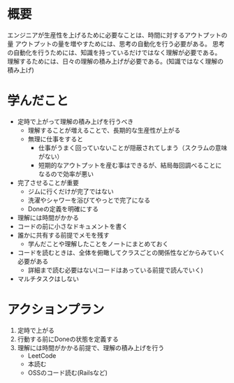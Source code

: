 # 概要

エンジニアが生産性を上げるために必要なことは、時間に対するアウトプットの量
アウトプットの量を増やすためには、思考の自動化を行う必要がある。
思考の自動化を行うためには、知識を持っているだけではなく理解が必要である。
理解するためには、日々の理解の積み上げが必要である。(知識ではなく理解の積み上げ)

# 学んだこと

- 定時で上がって理解の積み上げを行うべき
  - 理解することが増えることで、長期的な生産性が上がる
  - 無理に仕事をすると
    - 仕事がうまく回っていないことが隠蔽されてしまう（スクラムの意味がない）
    - 短期的なアウトプットを産む事はできるが、結局毎回調べることになるので効率が悪い
- 完了させることが重要
  - ジムに行くだけが完了ではない
  - 洗濯やシャワーを浴びてやっとで完了になる
  - Doneの定義を明確にする
- 理解には時間がかかる
- コードの前に小さなドキュメントを書く
- 誰かに共有する前提でメモを残す
  - 学んだことや理解したことをノートにまとめておく
- コードを読むときは、全体を俯瞰してクラスごとの関係性などからみていく必要がある
  - 詳細まで読む必要はない(コードはあっている前提で読んでいく)
- マルチタスクはしない

# アクションプラン

1. 定時で上がる
2. 行動する前にDoneの状態を定義する
3. 理解には時間がかかる前提で、理解の積み上げを行う
   - LeetCode
   - 本読む
   - OSSのコード読む(Railsなど)